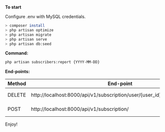 <b>To start</b>
<p>Configure .env with MySQL credentials.</p>

```bash
> composer install
> php artisan optimize
> php artisan migrate
> php artisan serve
> php artisan db:seed
```

<b>Command:</b>

```bash
php artisan subscribers:report {YYYY-MM-DD}
```

<b>End-points:</b>

| Method    |  End-point | Fields  | Descripction |
| ------------ | ------------ | ------------ | ------------ |
| DELETE   | http://localhost:8000/api/v1/subscription/user/{user_id}/service/{service_id} |  - | Remove a subscriber. |
| POST | http://localhost:8000/api/v1/subscription/  | user_id service_id  | Add a subscriber |

<p>Enjoy!</p>
